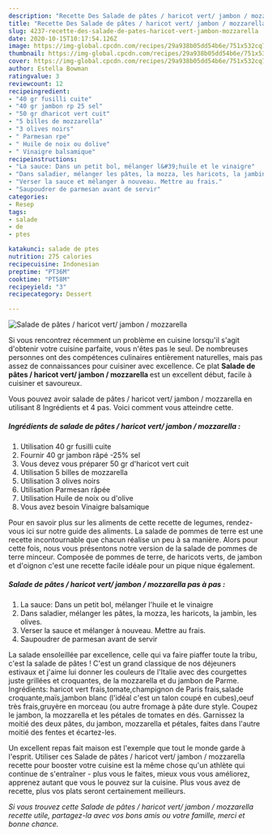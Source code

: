 ```yaml
---
description: "Recette Des Salade de pâtes / haricot vert/ jambon / mozzarella"
title: "Recette Des Salade de pâtes / haricot vert/ jambon / mozzarella"
slug: 4237-recette-des-salade-de-pates-haricot-vert-jambon-mozzarella
date: 2020-10-15T10:17:54.126Z
image: https://img-global.cpcdn.com/recipes/29a938b05dd54b6e/751x532cq70/salade-de-pates-haricot-vert-jambon-mozzarella-photo-principale-de-la-recette.jpg
thumbnail: https://img-global.cpcdn.com/recipes/29a938b05dd54b6e/751x532cq70/salade-de-pates-haricot-vert-jambon-mozzarella-photo-principale-de-la-recette.jpg
cover: https://img-global.cpcdn.com/recipes/29a938b05dd54b6e/751x532cq70/salade-de-pates-haricot-vert-jambon-mozzarella-photo-principale-de-la-recette.jpg
author: Estella Bowman
ratingvalue: 3
reviewcount: 12
recipeingredient:
- "40 gr fusilli cuite"
- "40 gr jambon rp 25 sel"
- "50 gr dharicot vert cuit"
- "5 billes de mozzarella"
- "3 olives noirs"
- " Parmesan rpe"
- " Huile de noix ou dolive"
- " Vinaigre balsamique"
recipeinstructions:
- "La sauce: Dans un petit bol, mélanger l&#39;huile et le vinaigre"
- "Dans saladier, mélanger les pâtes, la mozza, les haricots, la jambin, les olives."
- "Verser la sauce et mélanger à nouveau. Mettre au frais."
- "Saupoudrer de parmesan avant de servir"
categories:
- Resep
tags:
- salade
- de
- ptes

katakunci: salade de ptes 
nutrition: 275 calories
recipecuisine: Indonesian
preptime: "PT36M"
cooktime: "PT58M"
recipeyield: "3"
recipecategory: Dessert

---
```



![Salade de pâtes / haricot vert/ jambon / mozzarella](https://img-global.cpcdn.com/recipes/29a938b05dd54b6e/751x532cq70/salade-de-pates-haricot-vert-jambon-mozzarella-photo-principale-de-la-recette.jpg)

Si vous rencontrez récemment un problème en cuisine lorsqu'il s'agit d'obtenir votre cuisine parfaite, vous n'êtes pas le seul. De nombreuses personnes ont des compétences culinaires entièrement naturelles, mais pas assez de connaissances pour cuisiner avec excellence. Ce plat <strong> Salade de pâtes / haricot vert/ jambon / mozzarella </strong> est un excellent début, facile à cuisiner et savoureux.

<!--inarticleads1-->

Vous pouvez avoir salade de pâtes / haricot vert/ jambon / mozzarella en utilisant 8 Ingrédients et 4 pas. Voici comment vous atteindre cette.

##### Ingrédients de salade de pâtes / haricot vert/ jambon / mozzarella :

1. Utilisation 40 gr fusilli cuite
1. Fournir 40 gr jambon râpé -25% sel
1. Vous devez vous préparer 50 gr d&#39;haricot vert cuit
1. Utilisation 5 billes de mozzarella
1. Utilisation 3 olives noirs
1. Utilisation  Parmesan râpée
1. Utilisation  Huile de noix ou d&#39;olive
1. Vous avez besoin  Vinaigre balsamique


Pour en savoir plus sur les aliments de cette recette de legumes, rendez-vous ici sur notre guide des aliments. La salade de pommes de terre est une recette incontournable que chacun réalise un peu à sa manière. Alors pour cette fois, nous vous présentons notre version de la salade de pommes de terre minceur. Composée de pommes de terre, de haricots verts, de jambon et d&#39;oignon c&#39;est une recette facile idéale pour un pique nique également. 

<!--inarticleads2-->

##### Salade de pâtes / haricot vert/ jambon / mozzarella pas à pas :

1. La sauce: Dans un petit bol, mélanger l&#39;huile et le vinaigre
1. Dans saladier, mélanger les pâtes, la mozza, les haricots, la jambin, les olives.
1. Verser la sauce et mélanger à nouveau. Mettre au frais.
1. Saupoudrer de parmesan avant de servir


La salade ensoleillée par excellence, celle qui va faire piaffer toute la tribu, c&#39;est la salade de pâtes ! C&#39;est un grand classique de nos déjeuners estivaux et j&#39;aime lui donner les couleurs de l&#39;Italie avec des courgettes juste grillées et croquantes, de la mozzarella et du jambon de Parme. Ingrédients: haricot vert frais,tomate,champignon de Paris frais,salade croquante,maïs,jambon blanc (l&#39;idéal c&#39;est un talon coupé en cubes),oeuf très frais,gruyère en morceau (ou autre fromage à pâte dure style. Coupez le jambon, la mozzarella et les pétales de tomates en dés. Garnissez la moitié des deux pâtes, du jambon, mozzarella et pétales, faites dans l&#39;autre moitié des fentes et écartez-les. 

<!--inarticleads1-->

<p>
Un excellent repas fait maison est l'exemple que tout le monde garde à l'esprit. Utiliser ces Salade de pâtes / haricot vert/ jambon / mozzarella recette pour booster votre cuisine est la même chose qu'un athlète qui continue de s'entraîner - plus vous le faites, mieux vous vous améliorez, apprenez autant que vous le pouvez sur la cuisine. Plus vous avez de recette, plus vos plats seront certainement meilleurs.
</p>

<p>
<i>Si vous trouvez cette Salade de pâtes / haricot vert/ jambon / mozzarella recette utile, partagez-la avec vos bons amis ou votre famille, merci et bonne chance.</i>
</p>
